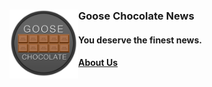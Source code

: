 <h3>Goose Chocolate News<a href="http://www.goosechocolate.com" title="Goose Chocolate News"><img align="left" src="docs/resources/general/logo-transparent.png" width="110px"></a></h3>

#### You deserve the finest news.
#### [About Us](http://www.goosechocolate.com/about "About Us | Goose Chocolate")
